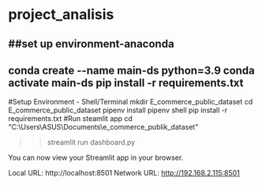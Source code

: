 # project_analisis
##set up environment-anaconda
---
conda create --name main-ds python=3.9
conda activate main-ds
pip install -r requirements.txt
---
#Setup Environment - Shell/Terminal
mkdir E_commerce_public_dataset
cd E_commerce_public_dataset
pipenv install
pipenv shell
pip install -r requirements.txt
#Run steamlit app
cd "C:\Users\ASUS\Documents\e_commerce_publik_dataset"
>> streamlit run dashboard.py

  You can now view your Streamlit app in your browser.

  Local URL: http://localhost:8501
  Network URL: http://192.168.2.115:8501



